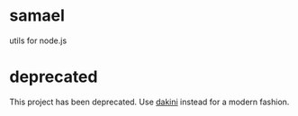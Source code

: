 # samael
utils for node.js
# deprecated
This project has been deprecated. Use [dakini](https://github.com/zzzgit/dakini) instead for a modern fashion.

